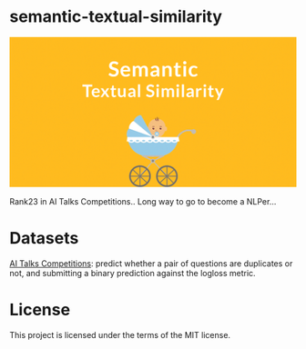 # semantic-textual-similarity
![](./semantic-textual-similarity.png)

Rank23 in AI Talks Competitions.. Long way to go to become a NLPer...

# Datasets
[AI Talks Competitions](https://ai.ppdai.com/mirror/goToMirrorDetail?mirrorId=1&tabindex=1): predict whether a pair of questions are duplicates or not, and submitting a binary prediction against the logloss metric. 

# License
This project is licensed under the terms of the MIT license.

